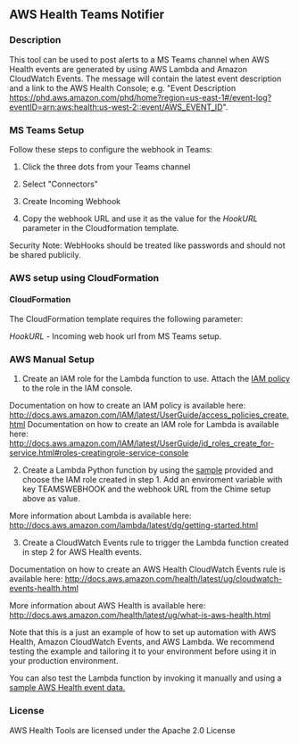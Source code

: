 ## AWS Health Teams Notifier

### Description

This tool can be used to post alerts to a MS Teams channel when AWS Health events are generated by using AWS Lambda and Amazon CloudWatch Events.
The message will contain the latest event description and a link to the AWS Health Console; e.g. "Event Description https://phd.aws.amazon.com/phd/home?region=us-east-1#/event-log?eventID=arn:aws:health:us-west-2::event/AWS_EVENT_ID".

### MS Teams Setup
Follow these steps to configure the webhook in Teams:

1. Click the three dots from your Teams channel

2. Select "Connectors"

3. Create Incoming Webhook

4. Copy the webhook URL and use it as the value for the *HookURL* parameter in the Cloudformation template.

Security Note: WebHooks should be treated like passwords and should not be shared publicily.

### AWS setup using CloudFormation

#### CloudFormation

The CloudFormation template requires the following parameter:

*HookURL* - Incoming web hook url from MS Teams setup.


### AWS Manual Setup

1. Create an IAM role for the Lambda function to use. Attach the [IAM policy](IAMPolicy) to the role in the IAM console.

Documentation on how to create an IAM policy is available here: http://docs.aws.amazon.com/IAM/latest/UserGuide/access_policies_create.html
Documentation on how to create an IAM role for Lambda is available here: http://docs.aws.amazon.com/IAM/latest/UserGuide/id_roles_create_for-service.html#roles-creatingrole-service-console

2. Create a Lambda Python function by using the [sample](LambdaFunction.py) provided and choose the IAM role created in step 1. Add an enviroment variable with key TEAMSWEBHOOK and the webhook URL from the Chime setup above as value.

More information about Lambda is available here: http://docs.aws.amazon.com/lambda/latest/dg/getting-started.html

3. Create a CloudWatch Events rule to trigger the Lambda function created in step 2 for AWS Health events.

Documentation on how to create an AWS Health CloudWatch Events rule is available here: http://docs.aws.amazon.com/health/latest/ug/cloudwatch-events-health.html

More information about AWS Health is available here: http://docs.aws.amazon.com/health/latest/ug/what-is-aws-health.html

Note that this is a just an example of how to set up automation with AWS Health, Amazon CloudWatch Events, and AWS Lambda. We recommend testing the example and tailoring it to your environment before using it in your production environment.

You can also test the Lambda function by invoking it manually and using a [sample AWS Health event data.](http://docs.aws.amazon.com/AmazonCloudWatch/latest/events/EventTypes.html#health-event-types)

### License
AWS Health Tools are licensed under the Apache 2.0 License

